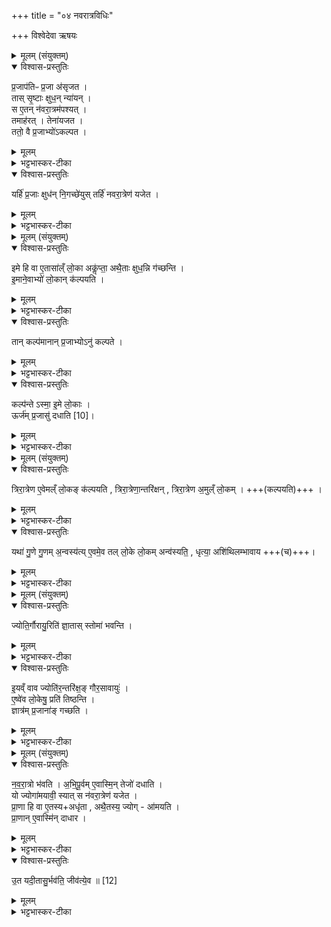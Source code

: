 +++
title = "०४ नवरात्रविधिः"

+++
विश्वेदेवा ऋषयः
<details><summary>मूलम् (संयुक्तम्)</summary>

प्र॒जाप॑तिᳶ प्र॒जा अ॑सृजत॒ तास्सृ॒ष्टाः क्षुध॒न्न्या॑य॒न्त्स ए॒तन्न॑वरा॒त्रम॑पश्य॒त्तमाह॑र॒त्तेना॑यजत॒ ततो॒ वै प्र॒जाभ्यो॑ऽकल्पत॒ यर्हि॑ प्र॒जाः क्षुध॑न्नि॒गच्छे॑यु॒स्तर्हि॑ नवरा॒त्रेण॑ यजेत
</details>

<details open><summary>विश्वास-प्रस्तुतिः</summary>

प्र॒जाप॑तिᳶ प्र॒जा अ॑सृजत ।  
तास् सृ॒ष्टाः क्षुध॒न् न्या॑यन् ।  
स ए॒तन् न॑वरा॒त्रम॑पश्यत् ।  
तमाह॑रत् । तेना॑यजत ।  
ततो॒ वै प्र॒जाभ्यो॑ऽकल्पत ।  
</details>

<details><summary>मूलम्</summary>

प्र॒जाप॑तिᳶ प्र॒जा अ॑सृजत ।  
तास् सृ॒ष्टाः क्षुध॒न् न्या॑यन् ।  
स ए॒तन् न॑वरा॒त्रम॑पश्यत् ।  
तमाह॑रत् । तेना॑यजत ।  
ततो॒ वै प्र॒जाभ्यो॑ऽकल्पत ।  
</details>

<details><summary>भट्टभास्कर-टीका</summary>

1त्रयो नवरात्राः । आयुष्कामस्य प्रथमः । ब्रह्मवर्चसकामस्य द्वितीयः । शललीपिशङ्गस्तृतीयः । तत्राद्यो विधीयते - प्रजापतिः प्रजा इत्यादि ॥ प्रजासृष्ट्यनन्तरमेव क्षुधं नियमेनागच्छन् ततोक्षीयन्त । अथ नवरात्रोण लोकान् प्रजाभ्योकल्पत वृत्तिविधानेन क्षुधं निवर्तयितुं समर्थोभवत् । ततः प्रजा दीर्घमजीवन् ।
</details>

<details open><summary>विश्वास-प्रस्तुतिः</summary>

यर्हि॑ प्र॒जाः क्षुध॑न् नि॒गच्छे॑युस्
तर्हि॑ नवरा॒त्रेण॑ यजेत ।  
</details>

<details><summary>मूलम्</summary>

यर्हि॑ प्र॒जाः क्षुध॑न् नि॒गच्छे॑युस्
तर्हि॑ नवरा॒त्रेण॑ यजेत ।  
</details>

<details><summary>भट्टभास्कर-टीका</summary>

यर्हीत्यादि । यस्मिन् काले । अनद्यतनेर्हिलन्यतरस्याम् ॥
</details>

<details><summary>मूलम् (संयुक्तम्)</summary>

इमे हि वा ए॒तासा॑ल्ँलो॒का अकॢ॑प्ता॒ अथै॒ताः क्षुध॒न्नि ग॑च्छन्ती॒माने॒वाभ्यो॑ लो॒कान्क॑ल्पयति॒ तान्कल्प॑मानान्प्र॒जाभ्योऽनु॑ कल्पते॒ कल्प॑न्ते [10]  
अ॒स्मा॒ इ॒मे लो॒का ऊर्ज॑म्प्र॒जासु॑ दधाति
</details>

<details open><summary>विश्वास-प्रस्तुतिः</summary>

इमे हि वा ए॒तासा॑ल्ँ लो॒का अकॢ॑प्ता॒
अथै॒ताः क्षुध॒न्नि ग॑च्छन्ति ।  
इ॒माने॒वाभ्यो॑ लो॒कान् क॑ल्पयति ।  
</details>

<details><summary>मूलम्</summary>

इमे हि वा ए॒तासा॑ल्ँ लो॒का अकॢ॑प्ता॒
अथै॒ताः क्षुध॒न्नि ग॑च्छन्ति ।  
इ॒माने॒वाभ्यो॑ लो॒कान् क॑ल्पयति ।  
</details>

<details><summary>भट्टभास्कर-टीका</summary>

2इमे हीत्यादि ॥ एतासां प्रजानां इमे लोका अकॢप्ताः सस्याभावेन रक्षणपर्याप्ता न भवन्ति, अत एताः क्षुधं निगच्छन्ति । तस्मान्नवरात्रेण लोकान् प्रजाभ्यः कल्पयति रक्षणाय पर्याप्तान् करोति त्रैलोक्यात्मकत्वान्नवरात्रस्य ।
</details>

<details open><summary>विश्वास-प्रस्तुतिः</summary>

तान् कल्प॑मानान् प्र॒जाभ्योऽनु॑ कल्पते ।  
</details>

<details><summary>मूलम्</summary>

तान् कल्प॑मानान् प्र॒जाभ्योऽनु॑ कल्पते ।  
</details>

<details><summary>भट्टभास्कर-टीका</summary>

तान् लोकान् कल्पमानाननु प्रजार्थं कल्पते यजमानः ।
</details>

<details open><summary>विश्वास-प्रस्तुतिः</summary>

कल्प॑न्ते ऽस्मा॒ इ॒मे लो॒काः ।  
ऊर्ज॑म् प्र॒जासु॑ दधाति  [10]।  
</details>

<details><summary>मूलम्</summary>

कल्प॑न्ते ऽस्मा॒ इ॒मे लो॒काः ।  
ऊर्ज॑म् प्र॒जासु॑ दधाति  [10]।  
</details>

<details><summary>भट्टभास्कर-टीका</summary>

अस्मै च यजमानाय लोकाः कल्पन्ते सस्यादिवृद्ध्या । तत ऊर्जमन्नं प्रजासु दधाति ॥
</details>

<details><summary>मूलम् (संयुक्तम्)</summary>

त्रिरा॒त्रेणै॒वेमल्ँलो॒कङ्क॑ल्पयति त्रिरा॒त्रेणा॒न्तरि॑क्षन्त्रिरा॒त्रेणा॒मुल्ँलो॒कय्ँयथा॑ गु॒णे गु॒णम॒न्वस्य॑त्ये॒वमे॒व तल्लो॒के लो॒कमन्व॑स्यति॒ धृत्या॒ अशि॑थिलम्भावाय॒
</details>

<details open><summary>विश्वास-प्रस्तुतिः</summary>

त्रिरा॒त्रेण ए॒वेमल्ँ लो॒कङ् क॑ल्पयति , त्रिरा॒त्रेणा॒न्तरि॑क्षन् , त्रिरा॒त्रेण अ॒मुल्ँ लो॒कम् ।  +++(कल्पयति)+++ ।
</details>

<details><summary>मूलम्</summary>

त्रिरा॒त्रेण ए॒वेमल्ँ लो॒कङ् क॑ल्पयति , त्रिरा॒त्रेणा॒न्तरि॑क्षन् , त्रिरा॒त्रेण अ॒मुल्ँ लो॒कम् ।  +++(कल्पयति)+++ ।
</details>

<details><summary>भट्टभास्कर-टीका</summary>

3त्रिरात्रेणेत्यादि ॥ प्रथमेन त्रिरात्रेण इमं लोकं कल्पयति । द्वितीयेन अन्तरिक्षम् । तृतीयेनामुम् । यथेत्यादि ।
</details>

<details open><summary>विश्वास-प्रस्तुतिः</summary>

यथा॑ गु॒णे गु॒णम् अ॒न्वस्य॑त्य्  ए॒वमे॒व तल् लो॒के लो॒कम् अन्व॑स्यति॒ ,
धृत्या॒ अशि॑थिलम्भावाय +++(च)+++।  
</details>

<details><summary>मूलम्</summary>

यथा॑ गु॒णे गु॒णम् अ॒न्वस्य॑त्य्  ए॒वमे॒व तल् लो॒के लो॒कम् अन्व॑स्यति॒ ,
धृत्या॒ अशि॑थिलम्भावाय +++(च)+++।  
</details>

<details><summary>भट्टभास्कर-टीका</summary>

यथा गुणे रज्ज्वां अवयवगुणं द्वितीयं तृतीयं च अन्वस्यति अनुक्षिपति रज्जुमुपोद्बलयति, एवमेकस्मिन् लोके लोकं द्वितीयं तृतीयं च अन्वस्यति त्रैलोक्यात्मक एकतन्त्रस्त्रिरात्रः क्रियते धृत्यै धारणसामर्थ्यार्थं सर्वस्याशिथिलंभावाय च । च्वेरम्भावश्छान्दसः ॥
</details>

<details><summary>मूलम् (संयुक्तम्)</summary>

ज्योति॒र्गौरायु॒रिति॑ ज्ञा॒तास्स्तोमा॑ भवन्ती॒यव्ँवाव ज्योति॑र॒न्तरि॑क्ष॒ङ्गौर॒सावायु॑रे॒ष्वे॑व लो॒केषु॒ प्रति॑ तिष्ठन्ति॒ ज्ञात्र॑म्प्र॒जाना॑म् [11]  
ग॒च्छ॒ति
</details>

<details open><summary>विश्वास-प्रस्तुतिः</summary>

ज्योति॒र्गौरायु॒रिति॑ ज्ञा॒तास् स्तोमा॑ भवन्ति ।  
</details>

<details><summary>मूलम्</summary>

ज्योति॒र्गौरायु॒रिति॑ ज्ञा॒तास् स्तोमा॑ भवन्ति ।  
</details>

<details><summary>भट्टभास्कर-टीका</summary>

4कथं पुनस्त्रिरात्रस्य लोकत्रयात्मकत्वमित्याह - ज्योतिर्गौरायुरिति ॥ ज्ञाताः स्तोमाः अहानि ज्ञाता अभ्यस्ता भवन्ति ।
</details>

<details open><summary>विश्वास-प्रस्तुतिः</summary>

इ॒यव्ँ वाव ज्योति॑र॒न्तरि॑क्ष॒ङ् गौर॒सावायुः॑ ।  
ए॒ष्वे॑व लो॒केषु॒ प्रति॑ तिष्ठन्ति ।  
ज्ञात्र॑म् प्र॒जाना॑ङ् गच्छति ।  
</details>

<details><summary>मूलम्</summary>

इ॒यव्ँ वाव ज्योति॑र॒न्तरि॑क्ष॒ङ् गौर॒सावायुः॑ ।  
ए॒ष्वे॑व लो॒केषु॒ प्रति॑ तिष्ठन्ति ।  
ज्ञात्र॑म् प्र॒जाना॑ङ् गच्छति ।  
</details>

<details><summary>भट्टभास्कर-टीका</summary>

इयं वावेत्यादि । गतम् । ज्योतिरादय उक्थ्यविशेषाः त्रिकद्रुका नाम । ज्ञात्रं ख्यातिसिलाके प्रतिष्ठिता [ख्यातिश्लाघे प्रतिष्ठितं?] नाम प्रजानां गच्छति; ज्ञातस्तोमत्वान्नवरात्रस्य । औणादिकस्तृन्प्रत्ययः ॥
</details>

<details><summary>मूलम् (संयुक्तम्)</summary>

न॒व॒रा॒त्रो भ॑वत्यभिपू॒र्वमे॒वास्मि॒न्तेजो॑ दधाति॒ यो ज्योगा॑मयावी॒ स्यात्स न॑वरा॒त्रेण॑ यजेत प्रा॒णा हि वा ए॒तस्याधृ॑ता॒ अथै॒तस्य॒ ज्योगा॑मयति प्रा॒णाने॒वास्मि॑न्दाधारो॒त यदी॒तासु॒र्भव॑ति॒ जीव॑त्ये॒व ॥ [12]  
</details>

<details open><summary>विश्वास-प्रस्तुतिः</summary>

न॒व॒रा॒त्रो भ॑वति ।
अ॒भि॒पू॒र्वम् ए॒वास्मि॒न् तेजो॑ दधाति ।  
यो ज्योगा॑मयावी॒ स्यात् स न॑वरा॒त्रेण॑ यजेत ।  
प्रा॒णा हि वा ए॒तस्य+अधृ॑ता , अथै॒तस्य॒ ज्योग् - आ॑मयति ।  
प्रा॒णान् ए॒वास्मि॑न् दाधार ।  
</details>

<details><summary>मूलम्</summary>

न॒व॒रा॒त्रो भ॑वति ।
अ॒भि॒पू॒र्वम् ए॒वास्मि॒न् तेजो॑ दधाति ।  
यो ज्योगा॑मयावी॒ स्यात् स न॑वरा॒त्रेण॑ यजेत ।  
प्रा॒णा हि वा ए॒तस्य+अधृ॑ता , अथै॒तस्य॒ ज्योग् - आ॑मयति ।  
प्रा॒णान् ए॒वास्मि॑न् दाधार ।  
</details>

<details><summary>भट्टभास्कर-टीका</summary>

5नवरात्र इत्यादि ॥ त्रिरात्रष्षड्रात्रो नवरात्र इत्येव । त्रिरात्रानुपूर्व्यवत्त्वात् । अभिपूर्वमनुक्रमेण यजमाने तेजो दधाति । ज्योगामयावी दीर्घरोगी । एतस्य ज्योगामयाविनः प्राणा अधृताः अथैतस्य ज्योगामयति । 'रुजार्थानाम्' इति कर्मणि षष्ठी । अधारितप्राणत्वादेनं दीर्घरोगिणं करोति । तस्मान्नवरात्रेणास्मिन्यजमाने प्राणान् दाधार धारयति; नवत्वसाम्यात्, प्राणानां च नवत्वात् । छान्दसो लिङ्, ' तुजादीनाम्' इति दीर्घत्वम् ।
</details>

<details open><summary>विश्वास-प्रस्तुतिः</summary>

उ॒त यदी॒तासु॒र्भव॑ति॒ जीव॑त्ये॒व ॥ [12]
</details>

<details><summary>मूलम्</summary>

उ॒त यदी॒तासु॒र्भव॑ति॒ जीव॑त्ये॒व ॥ [12]
</details>

<details><summary>भट्टभास्कर-टीका</summary>

उतायं यद्यपीतासुर्गतप्राणो जीवत्येव । 'निपातैर्यद्यदिहन्त' इति प्रथमस्याख्यातस्य निघाताभावः, द्वितीयस्य तिङ्परत्वात् ॥

इति सप्तमे द्वितीये चतुर्थोनुवाकः ॥
</details>
